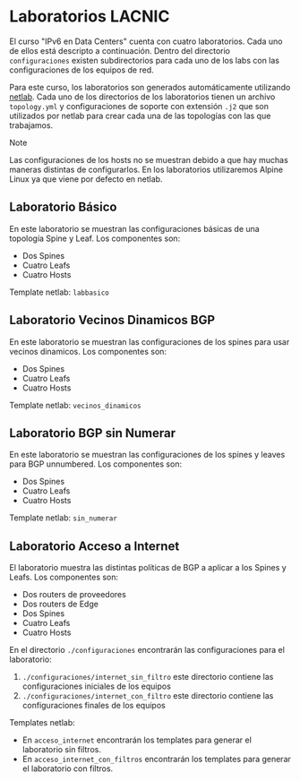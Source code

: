 # Laboratorios LACNIC
El curso "IPv6 en Data Centers" cuenta con cuatro laboratorios. Cada uno de ellos está descripto a continuación. Dentro del directorio `configuraciones` existen subdirectorios para cada uno de los labs con las configuraciones de los equipos de red.

Para este curso, los laboratorios son generados automáticamente utilizando [netlab](https://netlab.tools/). Cada uno de los directorios de los laboratorios tienen un archivo `topology.yml` y configuraciones de soporte con extensión `.j2` que son utilizados por netlab para crear cada una de las topologías con las que trabajamos.
> [!NOTE]
> Las configuraciones de los hosts no se muestran debido a que hay muchas maneras distintas de configurarlos. En los laboratorios utilizaremos Alpine Linux ya que viene por defecto en netlab.
## Laboratorio Básico
En este laboratorio se muestran las configuraciones básicas de una topología Spine y Leaf. Los componentes son:
- Dos Spines
- Cuatro Leafs
- Cuatro Hosts

Template netlab: `labbasico`
## Laboratorio Vecinos Dinamicos BGP
En este laboratorio se muestran las configuraciones de los spines para usar vecinos dinamicos. Los componentes son:
- Dos Spines
- Cuatro Leafs
- Cuatro Hosts

Template netlab: `vecinos_dinamicos`
## Laboratorio BGP sin Numerar
En este laboratorio se muestran las configuraciones de los spines y leaves para BGP unnumbered. Los componentes son:
- Dos Spines
- Cuatro Leafs
- Cuatro Hosts

Template netlab: `sin_numerar`
## Laboratorio Acceso a Internet
El laboratorio muestra las distintas políticas de BGP a aplicar a los Spines y Leafs. Los componentes son:
- Dos routers de proveedores
- Dos routers de Edge
- Dos Spines
- Cuatro Leafs
- Cuatro Hosts

En el directorio `./configuraciones` encontrarán las configuraciones para el laboratorio:
1. `./configuraciones/internet_sin_filtro` este directorio contiene las configuraciones iniciales de los equipos
2. `./configuraciones/internet_con_filtro` este directorio contiene las configuraciones finales de los equipos 

Templates netlab: 
- En `acceso_internet` encontrarán los templates para generar el laboratorio sin filtros.
- En `acceso_internet_con_filtros` encontrarán los templates para generar el laboratorio con filtros.
